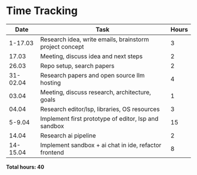 # Time Tracking

| Date     | Task                                                    | Hours |
| -------- | ------------------------------------------------------- | ----- |
| 1-17.03  | Research idea, write emails, brainstorm project concept | 3     |
| 17.03    | Meeting, discuss idea and next steps                    | 2     |
| 26.03    | Repo setup, search papers                               | 2     |
| 31-02.04 | Research papers and open source llm hosting             | 4     |
| 03.04    | Meeting, discuss research, architecture, goals          | 1     |
| 04.04    | Research editor/lsp, libraries, OS resources            | 3     |
| 5-9.04   | Implement first prototype of editor, lsp and sandbox    | 15    |
| 14.04    | Research ai pipeline                                    | 2     |
| 14-15.04 | Implement sandbox + ai chat in ide, refactor frontend   | 8     |

**Total hours: 40**
